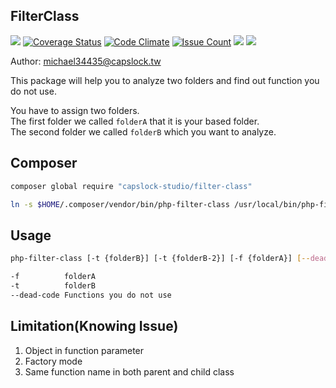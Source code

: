 FilterClass
--

![](https://travis-ci.org/CapsLock-Studio/FilterClass.svg)
[![Coverage Status](https://coveralls.io/repos/github/CapsLock-Studio/FilterClass/badge.svg?branch=master)](https://coveralls.io/github/CapsLock-Studio/FilterClass?branch=master)
[![Code Climate](https://codeclimate.com/github/CapsLock-Studio/FilterClass/badges/gpa.svg)](https://codeclimate.com/github/CapsLock-Studio/FilterClass)
[![Issue Count](https://codeclimate.com/github/CapsLock-Studio/FilterClass/badges/issue_count.svg)](https://codeclimate.com/github/CapsLock-Studio/FilterClass)
![](http://php7ready.timesplinter.ch/Codeception/Codeception/badge.svg)
![](https://img.shields.io/badge/license-MIT-blue.svg)


Author: michael34435@capslock.tw

This package will help you to analyze two folders and find out function you do not use.

You have to assign two folders.  
The first folder we called `folderA` that it is your based folder.  
The second folder we called `folderB` which you want to analyze.  

## Composer
```sh
composer global require "capslock-studio/filter-class"

ln -s $HOME/.composer/vendor/bin/php-filter-class /usr/local/bin/php-filter-class
```

## Usage
```sh
php-filter-class [-t {folderB}] [-t {folderB-2}] [-f {folderA}] [--dead-code]

-f          folderA
-t          folderB
--dead-code Functions you do not use
```

## Limitation(Knowing Issue)
1. Object in function parameter  
2. Factory mode
3. Same function name in both parent and child class
